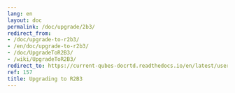 ```yaml
---
lang: en
layout: doc
permalink: /doc/upgrade/2b3/
redirect_from:
- /doc/upgrade-to-r2b3/
- /en/doc/upgrade-to-r2b3/
- /doc/UpgradeToR2B3/
- /wiki/UpgradeToR2B3/
redirect_to: https://current-qubes-docrtd.readthedocs.io/en/latest/user/downloading-installing-upgrading/upgrade/2b3.html
ref: 157
title: Upgrading to R2B3
---
```

